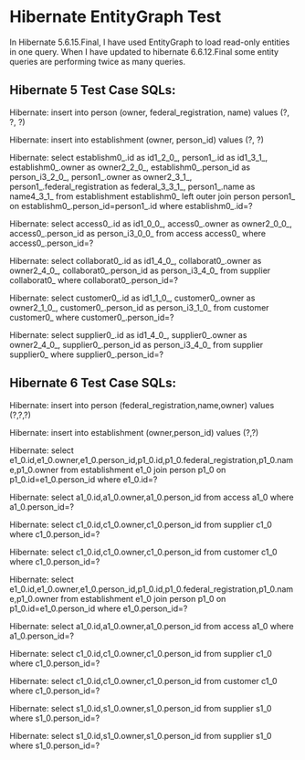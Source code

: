 # Hibernate EntityGraph Test

In Hibernate 5.6.15.Final, I have used EntityGraph to load read-only entities in one query. When I have updated to hibernate 6.6.12.Final some entity queries are performing twice as many queries.

## Hibernate 5 Test Case SQLs:
Hibernate: insert into person (owner, federal_registration, name) values (?, ?, ?)

Hibernate: insert into establishment (owner, person_id) values (?, ?)

Hibernate: select establishm0_.id as id1_2_0_, person1_.id as id1_3_1_, establishm0_.owner as owner2_2_0_, establishm0_.person_id as person_i3_2_0_, person1_.owner as owner2_3_1_, person1_.federal_registration as federal_3_3_1_, person1_.name as name4_3_1_ from establishment establishm0_ left outer join person person1_ on establishm0_.person_id=person1_.id where establishm0_.id=?

Hibernate: select access0_.id as id1_0_0_, access0_.owner as owner2_0_0_, access0_.person_id as person_i3_0_0_ from access access0_ where access0_.person_id=?

Hibernate: select collaborat0_.id as id1_4_0_, collaborat0_.owner as owner2_4_0_, collaborat0_.person_id as person_i3_4_0_ from supplier collaborat0_ where collaborat0_.person_id=?

Hibernate: select customer0_.id as id1_1_0_, customer0_.owner as owner2_1_0_, customer0_.person_id as person_i3_1_0_ from customer customer0_ where customer0_.person_id=?

Hibernate: select supplier0_.id as id1_4_0_, supplier0_.owner as owner2_4_0_, supplier0_.person_id as person_i3_4_0_ from supplier supplier0_ where supplier0_.person_id=?

## Hibernate 6 Test Case SQLs:
Hibernate: insert into person (federal_registration,name,owner) values (?,?,?)

Hibernate: insert into establishment (owner,person_id) values (?,?)

Hibernate: select e1_0.id,e1_0.owner,e1_0.person_id,p1_0.id,p1_0.federal_registration,p1_0.name,p1_0.owner from establishment e1_0 join person p1_0 on p1_0.id=e1_0.person_id where e1_0.id=?

Hibernate: select a1_0.id,a1_0.owner,a1_0.person_id from access a1_0 where a1_0.person_id=?

Hibernate: select c1_0.id,c1_0.owner,c1_0.person_id from supplier c1_0 where c1_0.person_id=?

Hibernate: select c1_0.id,c1_0.owner,c1_0.person_id from customer c1_0 where c1_0.person_id=?

Hibernate: select e1_0.id,e1_0.owner,e1_0.person_id,p1_0.id,p1_0.federal_registration,p1_0.name,p1_0.owner from establishment e1_0 join person p1_0 on p1_0.id=e1_0.person_id where e1_0.person_id=?

Hibernate: select a1_0.id,a1_0.owner,a1_0.person_id from access a1_0 where a1_0.person_id=?

Hibernate: select c1_0.id,c1_0.owner,c1_0.person_id from supplier c1_0 where c1_0.person_id=?

Hibernate: select c1_0.id,c1_0.owner,c1_0.person_id from customer c1_0 where c1_0.person_id=?

Hibernate: select s1_0.id,s1_0.owner,s1_0.person_id from supplier s1_0 where s1_0.person_id=?

Hibernate: select s1_0.id,s1_0.owner,s1_0.person_id from supplier s1_0 where s1_0.person_id=?
